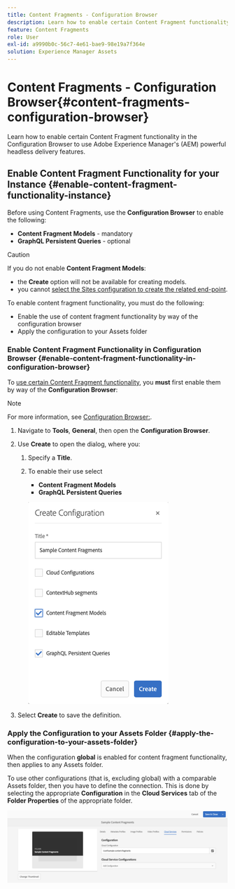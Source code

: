 ```yaml
---
title: Content Fragments - Configuration Browser
description: Learn how to enable certain Content Fragment functionality in the Configuration Browser to use Adobe Experience Manager's powerful headless delivery features.
feature: Content Fragments
role: User
exl-id: a9990b0c-56c7-4e61-bae9-98e19a7f364e
solution: Experience Manager Assets
---
```

# Content Fragments - Configuration Browser{#content-fragments-configuration-browser}

Learn how to enable certain Content Fragment functionality in the Configuration Browser to use Adobe Experience Manager's (AEM) powerful headless delivery features.

## Enable Content Fragment Functionality for your Instance {#enable-content-fragment-functionality-instance}

Before using Content Fragments, use the **Configuration Browser** to enable the following:

* **Content Fragment Models** - mandatory
* **GraphQL Persistent Queries** - optional

>[!CAUTION]
>
>If you do not enable **Content Fragment Models**:
>
>* the **Create** option will not be available for creating models.
>* you cannot [select the Sites configuration to create the related end-point](/help/sites-developing/headless/graphql-api/graphql-endpoint.md#enabling-graphql-endpoint).

To enable content fragment functionality, you must do the following:

* Enable the use of content fragment functionality by way of the configuration browser
* Apply the configuration to your Assets folder

### Enable Content Fragment Functionality in Configuration Browser {#enable-content-fragment-functionality-in-configuration-browser}

To [use certain Content Fragment functionality](#creating-a-content-fragment-model), you **must** first enable them by way of the **Configuration Browser**:

>[!NOTE]
>
>For more information, see [Configuration Browser:](/help/sites-administering/configurations.md#using-configuration-browser).

1. Navigate to **Tools**, **General**, then open the **Configuration Browser**.

1. Use **Create** to open the dialog, where you:

   1. Specify a **Title**.
   1. To enable their use select 
      * **Content Fragment Models** 
      * **GraphQL Persistent Queries**

      ![Define configuration](assets/cfm-conf-01.png)

1. Select **Create** to save the definition.

<!-- 1. Select the location appropriate to your website. -->

### Apply the Configuration to your Assets Folder {#apply-the-configuration-to-your-assets-folder}

When the configuration **global** is enabled for content fragment functionality, then applies to any Assets folder.

To use other configurations (that is, excluding global) with a comparable Assets folder, then you have to define the connection. This is done by selecting the appropriate **Configuration** in the **Cloud Services** tab of the **Folder Properties** of the appropriate folder.

![Apply configuration](assets/cfm-conf-02.png)
